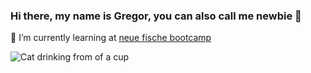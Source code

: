 ### Hi there, my name is Gregor, you can also call me newbie 👋

🌱 I’m currently learning at [neue fische bootcamp](https://www.neuefische.de/)

![Cat drinking from of a cup](https://media.giphy.com/media/ES4Vcv8zWfIt2/giphy.gif)

<!--
**gregorsart/gregorsart** is a ✨ _special_ ✨ repository because its `README.md` (this file) appears on your GitHub profile.

Here are some ideas to get you started:

- 🔭 I’m currently working on ...
- 🌱 I’m currently learning ...
- 👯 I’m looking to collaborate on ...
- 🤔 I’m looking for help with ...
- 💬 Ask me about ...
- 📫 How to reach me: ...
- 😄 Pronouns: ...
- ⚡ Fun fact: ...
-->
